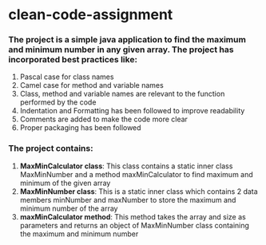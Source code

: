 # clean-code-assignment

### The project is a simple java application to find the maximum and minimum number in any given array. The project has incorporated best practices like:

1. Pascal case for class names
2. Camel case for method and variable names
3. Class, method and variable names are relevant to the function performed by the code
4. Indentation and Formatting has been followed to improve readability
5. Comments are added to make the code more clear
6. Proper packaging has been followed

### The project contains:

1. **MaxMinCalculator class**: This class contains a static inner class MaxMinNumber and a method maxMinCalculator to find maximum and minimum of the given array
2. **MaxMinNumber class**: This is a static inner class which contains 2 data members minNumber and maxNumber to store the maximum and minimum number of the array
3. **maxMinCalculator method**: This method takes the array and size as parameters and returns an object of MaxMinNumber class containing the maximum and minimum number

